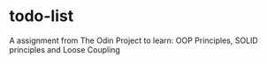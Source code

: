 # todo-list
A assignment from The Odin Project to learn: OOP Principles, SOLID principles and Loose Coupling

